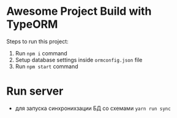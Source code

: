 # Awesome Project Build with TypeORM

Steps to run this project:

1. Run `npm i` command
2. Setup database settings inside `ormconfig.json` file
3. Run `npm start` command


# Run server
* для запуска синхронихзации БД со схемами `yarn run sync`

